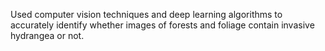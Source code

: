 Used computer vision techniques and deep learning algorithms to accurately identify whether images of forests and foliage contain invasive hydrangea or not. 
